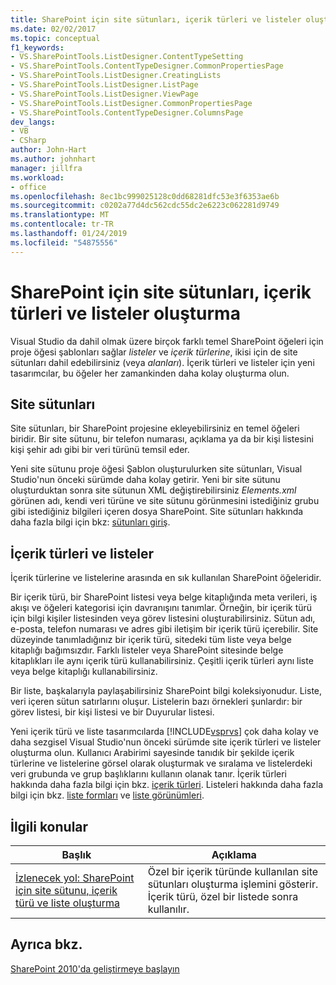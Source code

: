 ```yaml
---
title: SharePoint için site sütunları, içerik türleri ve listeler oluşturma | Microsoft Docs
ms.date: 02/02/2017
ms.topic: conceptual
f1_keywords:
- VS.SharePointTools.ListDesigner.ContentTypeSetting
- VS.SharePointTools.ContentTypeDesigner.CommonPropertiesPage
- VS.SharePointTools.ListDesigner.CreatingLists
- VS.SharePointTools.ListDesigner.ListPage
- VS.SharePointTools.ListDesigner.ViewPage
- VS.SharePointTools.ListDesigner.CommonPropertiesPage
- VS.SharePointTools.ContentTypeDesigner.ColumnsPage
dev_langs:
- VB
- CSharp
author: John-Hart
ms.author: johnhart
manager: jillfra
ms.workload:
- office
ms.openlocfilehash: 8ec1bc999025128c0dd68281dfc53e3f6353ae6b
ms.sourcegitcommit: c0202a77d4dc562cdc55dc2e6223c062281d9749
ms.translationtype: MT
ms.contentlocale: tr-TR
ms.lasthandoff: 01/24/2019
ms.locfileid: "54875556"
---
```

# <a name="create-site-columns-content-types-and-lists-for-sharepoint"></a>SharePoint için site sütunları, içerik türleri ve listeler oluşturma
  Visual Studio da dahil olmak üzere birçok farklı temel SharePoint öğeleri için proje öğesi şablonları sağlar *listeler* ve *içerik türlerine*, ikisi için de site sütunları dahil edebilirsiniz (veya  *alanları*). İçerik türleri ve listeler için yeni tasarımcılar, bu öğeler her zamankinden daha kolay oluşturma olun.  
  
## <a name="site-columns"></a>Site sütunları
 Site sütunları, bir SharePoint projesine ekleyebilirsiniz en temel öğeleri biridir. Bir site sütunu, bir telefon numarası, açıklama ya da bir kişi listesini kişi şehir adı gibi bir veri türünü temsil eder.  
  
 Yeni site sütunu proje öğesi Şablon oluşturulurken site sütunları, Visual Studio'nun önceki sürümde daha kolay getirir. Yeni bir site sütunu oluşturduktan sonra site sütunun XML değiştirebilirsiniz *Elements.xml* görünen adı, kendi veri türüne ve site sütunu görünmesini istediğiniz grubu gibi istediğiniz bilgileri içeren dosya SharePoint. Site sütunları hakkında daha fazla bilgi için bkz: [sütunları giriş](http://go.microsoft.com/fwlink/?LinkId=224996).  
  
## <a name="content-types-and-lists"></a>İçerik türleri ve listeler
 İçerik türlerine ve listelerine arasında en sık kullanılan SharePoint öğeleridir.  
  
 Bir içerik türü, bir SharePoint listesi veya belge kitaplığında meta verileri, iş akışı ve öğeleri kategorisi için davranışını tanımlar. Örneğin, bir içerik türü için bilgi kişiler listesinden veya görev listesini oluşturabilirsiniz. Sütun adı, e-posta, telefon numarası ve adres gibi iletişim bir içerik türü içerebilir. Site düzeyinde tanımladığınız bir içerik türü, sitedeki tüm liste veya belge kitaplığı bağımsızdır. Farklı listeler veya SharePoint sitesinde belge kitaplıkları ile aynı içerik türü kullanabilirsiniz. Çeşitli içerik türleri aynı liste veya belge kitaplığı kullanabilirsiniz.  
  
 Bir liste, başkalarıyla paylaşabilirsiniz SharePoint bilgi koleksiyonudur. Liste, veri içeren sütun satırlarını oluşur. Listelerin bazı örnekleri şunlardır: bir görev listesi, bir kişi listesi ve bir Duyurular listesi.  
  
 Yeni içerik türü ve liste tasarımcılarda [!INCLUDE[vsprvs](../sharepoint/includes/vsprvs-md.md)] çok daha kolay ve daha sezgisel Visual Studio'nun önceki sürümde site içerik türleri ve listeler oluşturma olun. Kullanıcı Arabirimi sayesinde tanıdık bir şekilde içerik türlerine ve listelerine görsel olarak oluşturmak ve sıralama ve listelerdeki veri grubunda ve grup başlıklarını kullanın olanak tanır. İçerik türleri hakkında daha fazla bilgi için bkz. [içerik türleri](http://go.microsoft.com/fwlink/?LinkId=224997). Listeleri hakkında daha fazla bilgi için bkz. [liste formları](http://go.microsoft.com/fwlink/?LinkId=224998) ve [liste görünümleri](http://go.microsoft.com/fwlink/?LinkId=224999).  
  
## <a name="related-topics"></a>İlgili konular
  
|Başlık|Açıklama|  
|-----------|-----------------|  
|[İzlenecek yol: SharePoint için site sütunu, içerik türü ve liste oluşturma](../sharepoint/walkthrough-create-a-site-column-content-type-and-list-for-sharepoint.md)|Özel bir içerik türünde kullanılan site sütunları oluşturma işlemini gösterir. İçerik türü, özel bir listede sonra kullanılır.|  
  
## <a name="see-also"></a>Ayrıca bkz.
 [SharePoint 2010'da geliştirmeye başlayın](http://go.microsoft.com/fwlink/?LinkId=225000)  

